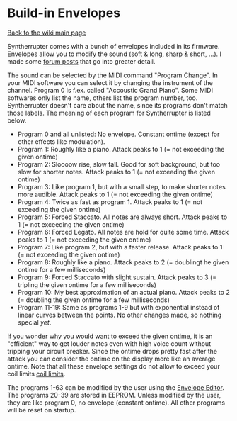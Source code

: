 # Build-in Envelopes

[Back to the wiki main page](README.md#readme)

Syntherrupter comes with a bunch of envelopes included in its firmware. Envelopes allow you to modify the sound (soft & long, sharp & short, ...). I made some [forum posts](README.md#external-content) that go into greater detail.

The sound can be selected by the MIDI command "Program Change". In your MIDI software you can select it by changing the instrument of the channel. Program 0 is f.ex. called "Accoustic Grand Piano". Some MIDI softwares only list the name, others list the program number, too. Syntherrupter doesn't care about the name, since its programs don't match those labels. The meaning of each program for Syntherrupter is listed below.

* Program 0 and all unlisted: No envelope. Constant ontime (except for other effects like modulation).
* Program 1: Roughly like a piano. Attack peaks to 1 (= not exceeding the given ontime)
* Program 2: Sloooow rise, slow fall. Good for soft background, but too slow for shorter notes. Attack peaks to 1 (= not exceeding the given ontime)
* Program 3: Like program 1, but with a small step, to make shorter notes more audible. Attack peaks to 1 (= not exceeding the given ontime)
* Program 4: Twice as fast as program 1. Attack peaks to 1 (= not exceeding the given ontime)
* Program 5: Forced Staccato. All notes are always short. Attack peaks to 1 (= not exceeding the given ontime)
* Program 6: Forced Legato. All notes are hold for quite some time. Attack peaks to 1 (= not exceeding the given ontime)
* Program 7: Like program 2, but with a faster release. Attack peaks to 1 (= not exceeding the given ontime)
* Program 8: Roughly like a piano. Attack peaks to 2 (= doublingt he given ontime for a few milliseconds)
* Program 9: Forced Staccato with slight sustain. Attack peaks to 3 (= tripling the given ontime for a few milliseconds)
* Program 10: My best approximation of an actual piano. Attack peaks to 2 (= doubling the given ontime for a few milliseconds)
* Program 11-19: Same as programs 1-9 but with exponential instead of linear curves between the points. No other changes made, so nothing special *yet*.

If you wonder why you would want to exceed the given ontime, it is an "efficient" way to get louder notes even with high voice count without tripping your circuit breaker. Since the ontime drops pretty fast after the attack you can consider the ontime on the display more like an average ontime. Note that all these envelope settings do not allow to exceed your coil limits [coil limits](/Documentation/Wiki/UI/Coil%20Limits.md#readme). 

The programs 1-63 can be modified by the user using the [Envelope Editor](/Documentation/Wiki/UI/Envelope.md#readme). The programs 20-39 are stored in EEPROM. Unless modified by the user, they are like program 0, no envelope (constant ontime). All other programs will be reset on startup.
